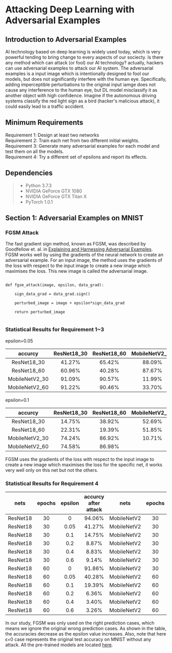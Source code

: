 # Attacking Deep Learning with Adversarial Examples #

## Introduction to Adversarial Examples ##
AI technology based on deep learning is widely used today, which is very powerful tending to bring change to every aspects of our sociecty. Is there any method which can attack (or fool) our AI technology? actually, hackers can use adversarial examples to attack our AI system.  The adversarial examples is a input image which is intentionally designed to fool our models, but does not significantly interfere with the human eye. Specifically, adding imperceptible perturbations to the original input iamge does not cause any interference to the human eye, but DL model misclassify it as another object with high confidence. Imagine if the autonomous driving systems classify the red light sign as a bird (hacker's malicious attack), it could easily lead to a traffic accident.
## Minimum Requirements ##
 Requirement 1: Design at least two networks  
 Requirement 2: Train each net from two different initial weights.       
 Requirement 3: Generate many adversarial examples for each model and test them on all the models.  
 Requirement 4: Try a different set of epsilons and report its effects.    
 ## Dependencies ##

> * Python 3.7.3
> * NVIDIA GeForce GTX 1080
> * NVIDIA GeForce GTX Titan X
> * PyTorch 1.0.1
## Section 1: Adversarial Examples on MNIST ##
### FGSM Attack  ###
The fast gradient sign method, known as FGSM, was described by Goodfellow et. al. in [Explaining and Harnessing Adversarial Examples](https://arxiv.org/abs/1412.6572). FGSM works well by using the gradients of the neural network to create an adversarial example. For an input image, the method uses the gradients of the loss with respect to the input image to create a new image which maximises the loss. This new image is called the adversarial image. 

```

def fgsm_attack(image, epsilon, data_grad):

    sign_data_grad = data_grad.sign()
    
    perturbed_image = image + epsilon*sign_data_grad
    
    return perturbed_image
    
```
### Statistical Results for  Requirement 1~3 ###

epsilon=0.05

|accurcy           | ResNet18_30 | ResNet18_60 |MobileNetV2_30 |MobileNetV2_60     | 
|:----------------:|:-----------:|:-----------:|:-------------:|:-----------------:|
|  ResNet18_30     | 41.27%      | 65.42%      |  88.09%       |   90.77%          |
|  ResNet18_60     | 60.96%      | 40.28%      |  87.67%       |   90.48%          |
|  MobileNetV2_30  | 91.09%      | 90.57%      |  11.99%       |   59.66%          |
|  MobileNetV2_60  | 91.22%      | 90.46%      |  33.70%       |   21.60%          |


epsilon=0.1

|accurcy           | ResNet18_30 | ResNet18_60 |MobileNetV2_30 |MobileNetV2_60     | 
|:----------------:|:-----------:|:-----------:|:-------------:|:-----------------:|
|  ResNet18_30     |14.75%       | 38.92%      |  52.69%       | 72.17%            |
|  ResNet18_60     |22.31%       | 19.39%      |  51.85%       | 70.13%            |
|  MobileNetV2_30  |74.24%       | 86.92%      |  10.71%       | 18.72%            |
|  MobileNetV2_60  |74.58%       | 86.98%      |               |  9.60%            |

FGSM uses the gradients of the loss with respect to the input image to create a new image which maximises the loss for the specific net, it works very well only on this net but not the others.

### Statistical Results for Requirement 4 ###

|nets            |epochs       |   epsilon    |accurcy after attack| nets        |epochs       |   epsilon    | accurcy after attack| 
|:--------------:|:-----------:|:------------:|:---------------:|:--------------:|:-----------:|:------------:|:---------------:|
|  ResNet18      |30           |0             |94.06%           | MobileNetV2    |30           |0             |93.56%           |
|  ResNet18      |30           |0.05          |41.27%           | MobileNetV2    |30           |0.05          |11.99%           |
|  ResNet18      |30           |0.1           |14.75%           | MobileNetV2    |30           |0.1           |10.71%           |
|  ResNet18      |30           |0.2           |8.87%            | MobileNetV2    |30           |0.2           | 8.60%           |
|  ResNet18      |30           |0.4           |8.83%            | MobileNetV2    |30           |0.4           | 8.60%           |
|  ResNet18      |30           |0.6           |9.14%            | MobileNetV2    |30           |0.6           | 8.60%           |
|  ResNet18      |60           |0             |91.86%           | MobileNetV2    |30           |0             |95.03%           |
|  ResNet18      |60           |0.05          |40.28%           | MobileNetV2    |60           |0.05          |21.60%           |
|  ResNet18      |60           |0.1           |19.39%           | MobileNetV2    |60           |0.1           |9.60%            |
|  ResNet18      |60           |0.2           |6.36%            | MobileNetV2    |60           |0.2           |8.47%            |
|  ResNet18      |60           |0.4           |3.40%            | MobileNetV2    |60           |0.4           |8.47%            |
|  ResNet18      |60           |0.6           |3.26%            | MobileNetV2    |60           |0.6           |8.47%            |



In our study, FGSM was only used on the right prediction cases, which means we ignore the original wrong prediction cases. As shown in the table, the accuracies decrease as the epsilon value increases. Also, note that here ϵ=0 case represents the original test accuracy on MNIST without any attack. All the pre-trained models are located [here]( https://drive.google.com/open?id=1FcU-uBOzDVu-J5Ag8Mr3iX2S0JdnE-i-).




